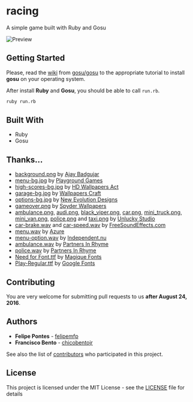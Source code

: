 # racing

A simple game built with Ruby and Gosu

![Preview](https://66.media.tumblr.com/7a8665105694e3a0e9dde6f9ba6cc1d1/tumblr_o9pwcskjLN1vnlnoto1_1280.png)

## Getting Started

Please, read the [wiki](https://github.com/gosu/gosu/wiki) from [gosu/gosu](https://github.com/gosu/gosu/) to the appropriate tutorial to install **gosu** on your operating system.

After install **Ruby** and **Gosu**, you should be able to call `run.rb`.

```sh
ruby run.rb
```

## Built With

* Ruby
* Gosu

## Thanks...

* [background.png](src/media/images/background.png) by [Ajay Badgujar](http://www.ajaybadgujar.com/chapter/creating-2d-car-racing-game-in-android-part-3-adding-road-track-texture/road/)
* [menu-bg.jpg](src/media/images/menu-bg.jpg) by [Playground Games](http://wallpapershome.ru/avto-i-moto/gonochnie/forza-igra-mashina-krasnaya-zakat-doroga-trassa-skorost-2007.html)
* [high-scores-bg.jpg](src/media/images/high-scores-bg.jpg) by [HD Wallpapers Act](http://www.hdwallpapersact.com/street-racing-car-wallpapers/)
* [garage-bg.jpg](src/media/images/garage-bg.jpg) by [Wallpapers Craft](https://wallpaperscraft.com/download/cars_style_lamborghini_orange_garage_85226/1920x1080)
* [options-bg.jpg](src/media/images/options-bg.jpg) by [New Evolution Designs](https://newevolutiondesigns.com/20-hd-car-wallpapers)
* [gameover.png](src/media/images/gameover.png) by [Spyder Wallpapers](http://www.spyderonlines.com/wallpapers/broken-glass-wallpaper.html)
* [ambulance.png](src/media/images/ambulance.png), [audi.png](src/media/audi.png), [black_viper.png](src/media/images/black_viper.png), [car.png](src/media/images/car.png), [mini_truck.png](src/media/images/mini_truck.png), [mini_van.png](src/media/images/mini_van.png), [police.png](src/media/images/police.png) and [taxi.png](src/media/images/taxi.png) by [Unlucky Studio](http://opengameart.org/content/free-top-down-car-sprites-by-unlucky-studio)
* [car-brake.wav](src/media/sounds/car-brake.wav) and [car-speed.wav](src/media/sounds/car-speed.wav) by [FreeSoundEffects.com](http://www.freesoundeffects.com/free-sounds/cars-10069/)
* [menu.wav](src/media/sounds/menu.wav) by [Azure](http://www.flashkit.com/loops/Pop-Rock/Pop/Whatcha-Azure-10593/index.php)
* [menu-option.wav](src/media/sounds/menu-option.wav) by [Independent.nu](http://opengameart.org/content/16-button-clicks)
* [ambulance.wav](src/media/sounds/ambulance.wav) by [Partners In Rhyme](http://www.freesoundeffects.com/free-track/amb-426608/)
* [police.wav](src/media/sounds/police.wav) by [Partners In Rhyme](http://www.freesoundeffects.com/free-track/police-siren-426661/)
* [Need for Font.ttf](src/media/fonts/NeedforFont.ttf) by [Magique Fonts](http://www.1001fonts.com/need-for-font-font.html)
* [Play-Regular.ttf](src/media/fonts/Play-Regular.ttf) by [Google Fonts](https://fonts.google.com/specimen/Play)

## Contributing

You are very welcome for submitting pull requests to us __after August 24, 2016__.

## Authors

* **Felipe Pontes** - [felipemfp](https://github.com/felipemfp)
* **Francisco Bento** - [chicobentojr](https://github.com/chicobentojr)

See also the list of [contributors](https://github.com/your/project/contributors) who participated in this project.

## License

This project is licensed under the MIT License - see the [LICENSE](LICENSE) file for details
